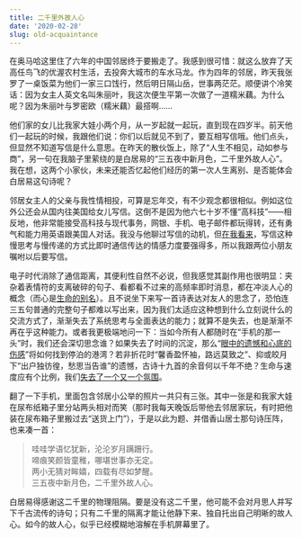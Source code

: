 ```yaml
---
title: 二千里外故人心
date: '2020-02-28'
slug: old-acquaintance
---
```


在奥马哈这里住了六年的中国邻居终于要搬走了。我感到很可惜：就这么放弃了天高任鸟飞的优渥农村生活，去投奔大城市的车水马龙。作为四年的邻居，昨天我张罗了一桌饭菜为他们一家三口饯行，然后明日隔山岳，世事两茫茫。顺便讲个冷笑话：因为女主人英文名叫朱丽叶，我这次便生平第一次做了一道糯米藕。为什么呢？因为朱丽叶与罗密欧（糯米藕）最搭啊……

他们家的女儿比我家大娃小两个月，从一岁起就一起玩，直到现在四岁半。前天他们一起玩的时候，我跟他们说：你们以后就见不到了，要互相写信哦。他们点头，但显然不知道写信是什么意思。在昨天的散伙饭上，除了“人生不相见，动如参与商”，另一句在我脑子里萦绕的是白居易的“三五夜中新月色，二千里外故人心”。我在想，这两个小家伙，未来还能否忆起他们经历的第一次人生离别、是否能体会白居易这句诗呢？

邻居女主人的父亲与我性情相投，可算是忘年交，有不少观念都很相似。例如这位外公还会从国内往美国给女儿写信。这倒不是因为他六七十岁不懂“高科技”——相反地，他非常能接受高科技与现代事务，网银、手机、电子邮件都玩得转，还有勇气和能力用英语跟美国人对话。我没与他聊过写信的动机，但[在我看来](/cn/2018/11/elder-stories/)，写信这种慢思考与慢传递的方式比即时通信传达的情感力度要强得多，所以我跟两位小朋友嘱咐以后要写信。

电子时代消除了通信距离，其便利性自然不必说，但我感觉其副作用也很明显：夹杂着表情符的支离破碎的句子、看都看不过来的高频率即时消息，都在冲淡人心的概念（而心是[生命的别名](https://gequfanyi.com/3159377)）。且不说坐下来写一首诗表达对友人的思念了，恐怕连三五句普通的完整句子都难以写出来，因为我们太适应这种想到什么立刻说什么的交流方式了，渐渐失去了系统思考与全面表达的能力；就算不是失去，也是渐渐不再在乎这种能力。或者我更极端地问一下：当如今所有人都随时在“手机的那一头”时，我们还会深切思念谁？如果失去了时间的沉淀，那么“[眼中的遗憾和心底的伤感](/cn/2017/12/yard-floret/)”将如何找到停泊的港湾？若非折花时“馨香盈怀袖，路远莫致之”、抑或皎月下“出户独彷徨，愁思当告谁”的遗憾，古诗十九首的余音何以千年不绝？生命与速度应有个比例，我们[失去了一个又一个氛围](https://www.douban.com/note/197742576/)。

翻了一下手机，里面包含邻居小公举的照片一共只有三张。其中一张是和我家大娃在尿布纸箱子里分站两头相对而笑（那时我每天晚饭后带他去邻居家玩，有时把他装在尿布箱子里搬过去“送货上门”），于是以此为题、并借香山居士那句诗压阵，也来凑一首：

> 哇哇学语忆犹新，沦沦岁月蹒跚行。  
啼痕笑颜皆童稚，哪堪世事亦无定。  
两小无猜对眸嬉，四载有尽如梦醒。  
三五夜中新月色，二千里外故人心。

<!-- 注：小公举名为 Valentina，这首诗特藏其名。本来以前还有两张她挂着泪痕的照片，后来我清理照片的时候删掉了。 -->

白居易得感谢这二千里的物理阻隔。要是没有这二千里，他可能不会对月思人并写下千古流传的诗句；只有二千里的隔离才能让他静下来、独自托出自己明晰的故人心。如今的故人心，似乎已经模糊地溶解在手机屏幕里了。
